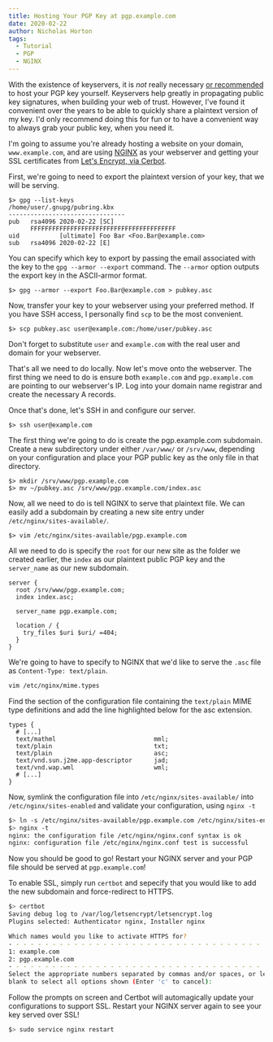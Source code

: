 ```yaml
---
title: Hosting Your PGP Key at pgp.example.com
date: 2020-02-22
author: Nicholas Horton
tags:
  - Tutorial
  - PGP
  - NGINX
---
```


With the existence of keyservers, it is *not* really necessary [or recommended](https://www.gnupg.org/gph/en/manual/x457.html) to host your PGP key yourself. Keyservers help greatly in propagating public key signatures, when building your web of trust. However, I've found it convenient over the years to be able to quickly share a plaintext version of my key. I'd only recommend doing this for fun or to have a convenient way to always grab your public key, when you need it.

I'm going to assume you're already hosting a website on your domain, `www.example.com`, and are using [NGINX](https://nginx.com) as your webserver and getting your SSL certificates from [Let's Encrypt, via Cerbot](https://certbot.eff.org).

First, we're going to need to export the plaintext version of your key, that we will be serving.

```shell
$> gpg --list-keys
/home/user/.gnupg/pubring.kbx
--------------------------------
pub   rsa4096 2020-02-22 [SC]
      FFFFFFFFFFFFFFFFFFFFFFFFFFFFFFFFFFFFFFFF
uid           [ultimate] Foo Bar <Foo.Bar@example.com>
sub   rsa4096 2020-02-22 [E]
```

You can specify which key to export by passing the email associated with the key to the `gpg --armor --export` command. The `--armor` option outputs the export key in the ASCII-armor format.

```shell
$> gpg --armor --export Foo.Bar@example.com > pubkey.asc
```

Now, transfer your key to your webserver using your preferred method. If you have SSH access, I personally find `scp` to be the most convenient.

```shell
$> scp pubkey.asc user@example.com:/home/user/pubkey.asc
```

Don't forget to substitute `user` and `example.com` with the real user and domain for your webserver.

That's all we need to do locally. Now let's move onto the webserver. The first thing we need to do is ensure both `example.com` and `pgp.example.com` are pointing to our webserver's IP. Log into your domain name registrar and create the necessary A records.

Once that's done, let's SSH in and configure our server.

```shell
$> ssh user@example.com
```

The first thing we're going to do is create the pgp.example.com subdomain. Create a new subdirectory under either `/var/www/` or `/srv/www`, depending on your configuration and place your PGP public key as the only file in that directory.

```shell
$> mkdir /srv/www/pgp.example.com
$> mv ~/pubkey.asc /srv/www/pgp.example.com/index.asc
```

Now, all we need to do is tell NGINX to serve that plaintext file. We can easily add a subdomain by creating a new site entry under `/etc/nginx/sites-available/`.

```shell
$> vim /etc/nginx/sites-available/pgp.example.com
```

All we need to do is specify the `root` for our new site as the folder we created earlier, the `index` as our plaintext public PGP key and the `server_name` as our new subdomain.

```nginx
server {
  root /srv/www/pgp.example.com;
  index index.asc;

  server_name pgp.example.com;

  location / {
    try_files $uri $uri/ =404;
  }
}
```

We're going to have to specify to NGINX that we'd like to serve the `.asc` file as `Content-Type: text/plain`.

```sh
vim /etc/nginx/mime.types
```

Find the section of the configuration file containing the `text/plain` MIME type definitions and add the line highlighted below for the asc extension.

```nginx{5}
types {
  # [...]
  text/mathml                           mml;
  text/plain                            txt;
  text/plain                            asc;
  text/vnd.sun.j2me.app-descriptor      jad;
  text/vnd.wap.wml                      wml;
  # [...]
}
```

Now, symlink the configuration file into `/etc/nginx/sites-available/` into `/etc/nginx/sites-enabled` and validate your configuration, using `nginx -t`

```sh
$> ln -s /etc/nginx/sites-available/pgp.example.com /etc/nginx/sites-enabled/pgp.example.com
$> nginx -t
nginx: the configuration file /etc/nginx/nginx.conf syntax is ok
nginx: configuration file /etc/nginx/nginx.conf test is successful
```

Now you should be good to go! Restart your NGINX server and your PGP file should be served at `pgp.example.com`!

To enable SSL, simply run `certbot` and sepecify that you would like to add the new subdomain and force-redirect to HTTPS.

```sh
$> certbot
Saving debug log to /var/log/letsencrypt/letsencrypt.log
Plugins selected: Authenticator nginx, Installer nginx

Which names would you like to activate HTTPS for?
- - - - - - - - - - - - - - - - - - - - - - - - - - - - - - - - - - - - - - - -
1: example.com
2: pgp.example.com
- - - - - - - - - - - - - - - - - - - - - - - - - - - - - - - - - - - - - - - -
Select the appropriate numbers separated by commas and/or spaces, or leave input
blank to select all options shown (Enter 'c' to cancel):
```

Follow the prompts on screen and Certbot will automagically update your configurations to support SSL. Restart your NGINX server again to see your key served over SSL!

```sh
$> sudo service nginx restart
```
